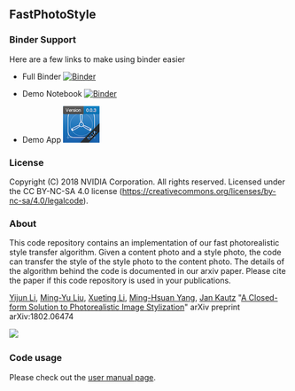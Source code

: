 ## FastPhotoStyle

### Binder Support
Here are a few links to make using binder easier

- Full Binder [![Binder](https://mybinder.org/badge.svg)](https://mybinder.org/v2/gh/4QuantOSS/FastPhotoStyle/master)

- Demo Notebook [![Binder](https://mybinder.org/badge.svg)](https://mybinder.org/v2/gh/4QuantOSS/FastPhotoStyle/master?filepath=notebooks/demo.ipynb)

- Demo App [![Demo App](images/badges/app.png)](https://mybinder.org/v2/gh/4QuantOSS/FastPhotoStyle/master?urlpath=%2Fapps%2Fnotebooks%2Fdemo_app.ipynb)


### License
Copyright (C) 2018 NVIDIA Corporation.  All rights reserved.
Licensed under the CC BY-NC-SA 4.0 license (https://creativecommons.org/licenses/by-nc-sa/4.0/legalcode).

### About

This code repository contains an implementation of our fast photorealistic style transfer algorithm. Given a content photo and a style photo, the code can transfer the style of the style photo to the content photo. The details of the algorithm behind the code is documented in our arxiv paper. Please cite the paper if this code repository is used in your publications.

[Yijun Li](https://sites.google.com/site/yijunlimaverick/), [Ming-Yu Liu](http://mingyuliu.net/), [Xueting Li](https://sunshineatnoon.github.io/), [Ming-Hsuan Yang](http://faculty.ucmerced.edu/mhyang/), [Jan Kautz](http://jankautz.com/) "[A Closed-form Solution to Photorealistic Image Stylization](https://arxiv.org/abs/1802.06474)" arXiv preprint arXiv:1802.06474

![](alg_in_action.png)



### Code usage

Please check out the [user manual page](USAGE.md).




